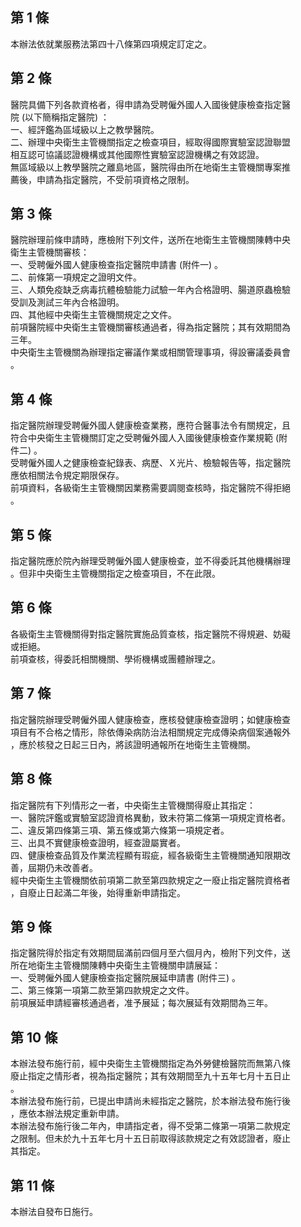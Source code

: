 第 1 條
-------
本辦法依就業服務法第四十八條第四項規定訂定之。

第 2 條
-------
醫院具備下列各款資格者，得申請為受聘僱外國人入國後健康檢查指定醫  
院 (以下簡稱指定醫院) ：  
一、經評鑑為區域級以上之教學醫院。  
二、辦理中央衛生主管機關指定之檢查項目，經取得國際實驗室認證聯盟  
    相互認可協議認證機構或其他國際性實驗室認證機構之有效認證。  
無區域級以上教學醫院之離島地區，醫院得由所在地衛生主管機關專案推  
薦後，申請為指定醫院，不受前項資格之限制。

第 3 條
-------
醫院辦理前條申請時，應檢附下列文件，送所在地衛生主管機關陳轉中央  
衛生主管機關審核：  
一、受聘僱外國人健康檢查指定醫院申請書 (附件一) 。  
二、前條第一項規定之證明文件。  
三、人類免疫缺乏病毒抗體檢驗能力試驗一年內合格證明、腸道原蟲檢驗  
    受訓及測試三年內合格證明。  
四、其他經中央衛生主管機關規定之文件。  
前項醫院經中央衛生主管機關審核通過者，得為指定醫院；其有效期間為  
三年。  
中央衛生主管機關為辦理指定審議作業或相關管理事項，得設審議委員會  
。

第 4 條
-------
指定醫院辦理受聘僱外國人健康檢查業務，應符合醫事法令有關規定，且  
符合中央衛生主管機關訂定之受聘僱外國人入國後健康檢查作業規範 (附  
件二) 。  
受聘僱外國人之健康檢查紀錄表、病歷、Ｘ光片、檢驗報告等，指定醫院  
應依相關法令規定期限保存。  
前項資料，各級衛生主管機關因業務需要調閱查核時，指定醫院不得拒絕  
。

第 5 條
-------
指定醫院應於院內辦理受聘僱外國人健康檢查，並不得委託其他機構辦理  
。但非中央衛生主管機關指定之檢查項目，不在此限。

第 6 條
-------
各級衛生主管機關得對指定醫院實施品質查核，指定醫院不得規避、妨礙  
或拒絕。  
前項查核，得委託相關機關、學術機構或團體辦理之。

第 7 條
-------
指定醫院辦理受聘僱外國人健康檢查，應核發健康檢查證明；如健康檢查  
項目有不合格之情形，除依傳染病防治法相關規定完成傳染病個案通報外  
，應於核發之日起三日內，將該證明通報所在地衛生主管機關。

第 8 條
-------
指定醫院有下列情形之一者，中央衛生主管機關得廢止其指定：  
一、醫院評鑑或實驗室認證資格異動，致未符第二條第一項規定資格者。  
二、違反第四條第三項、第五條或第六條第一項規定者。  
三、出具不實健康檢查證明，經查證屬實者。  
四、健康檢查品質及作業流程顯有瑕疵，經各級衛生主管機關通知限期改  
    善，屆期仍未改善者。  
經中央衛生主管機關依前項第二款至第四款規定之一廢止指定醫院資格者  
，自廢止日起滿二年後，始得重新申請指定。

第 9 條
-------
指定醫院得於指定有效期間屆滿前四個月至六個月內，檢附下列文件，送  
所在地衛生主管機關陳轉中央衛生主管機關申請展延：  
一、受聘僱外國人健康檢查指定醫院展延申請書 (附件三) 。  
二、第三條第一項第二款至第四款規定之文件。  
前項展延申請經審核通過者，准予展延；每次展延有效期間為三年。

第 10 條
--------
本辦法發布施行前，經中央衛生主管機關指定為外勞健檢醫院而無第八條  
廢止指定之情形者，視為指定醫院；其有效期間至九十五年七月十五日止  
。  
本辦法發布施行前，已提出申請尚未經指定之醫院，於本辦法發布施行後  
，應依本辦法規定重新申請。  
本辦法發布施行後二年內，申請指定者，得不受第二條第一項第二款規定  
之限制。但未於九十五年七月十五日前取得該款規定之有效認證者，廢止  
其指定。

第 11 條
--------
本辦法自發布日施行。


